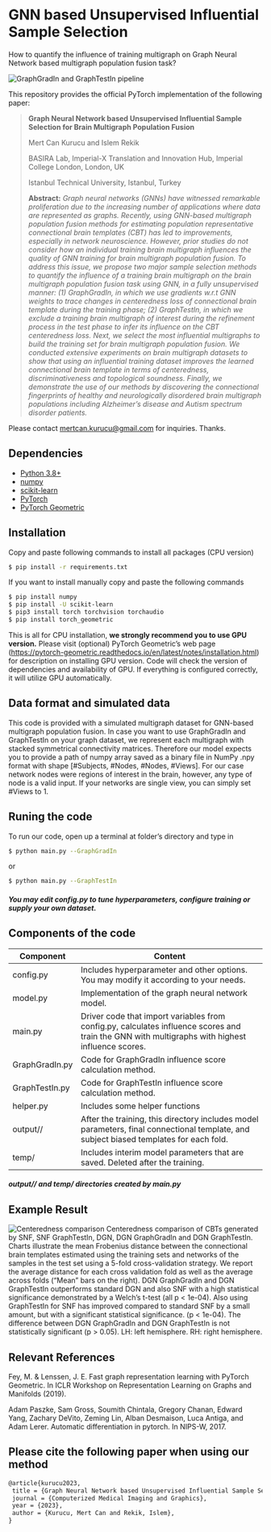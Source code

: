 # GNN based Unsupervised Influential Sample Selection
How to quantify the influence of training multigraph on Graph Neural Network based multigraph population fusion task?

![GraphGradIn and GraphTestIn pipeline](Main_Figure.png)

This repository provides the official PyTorch implementation of the following paper:

> **Graph Neural Network based Unsupervised Influential Sample Selection for Brain Multigraph Population Fusion**
>
> Mert Can Kurucu and Islem Rekik
>
> BASIRA Lab, Imperial-X Translation and Innovation Hub, Imperial College London, London, UK 
> 
> Istanbul Technical University, Istanbul, Turkey
> 
> **Abstract:**  *Graph neural networks (GNNs) have witnessed remarkable proliferation due to the increasing number of applications where data are represented as 
>graphs. Recently, using GNN-based multigraph population fusion methods for estimating population representative connectional brain templates (CBT) has led to 
>improvements, especially in network neuroscience. However, prior studies do not consider how an individual training brain multigraph influences the quality of GNN 
>training for brain multigraph population fusion. To address this issue, we propose two major sample selection methods to quantify the *influence* of a 
>training brain multigraph on the brain multigraph population fusion task using GNN, in *a fully unsupervised manner*: (1) *GraphGradIn*, in which we 
>use gradients w.r.t GNN weights to trace changes in centeredness loss of connectional brain template during the *training phase*; (2) *GraphTestIn*, 
>in which we exclude a training brain multigraph of interest during the refinement process in the *test phase* to infer its influence on the CBT centeredness 
>loss. Next, we select the most influential multigraphs to build the training set for brain multigraph population fusion. We conducted extensive experiments on 
>brain multigraph datasets to show that using an influential training dataset improves the learned connectional brain template in terms of centeredness, 
>discriminativeness and topological soundness. Finally, we demonstrate the use of our methods by discovering the connectional fingerprints of healthy and 
>neurologically disordered brain multigraph populations including Alzheimer’s disease and Autism spectrum disorder patients.*

Please contact mertcan.kurucu@gmail.com for inquiries. Thanks.

## Dependencies

 - [Python 3.8+](https://www.python.org/downloads/release/python-380/)
 - [numpy](https://numpy.org/)
 - [scikit-learn](https://scikit-learn.org/stable/)
 - [PyTorch](https://pytorch.org/)
 - [PyTorch Geometric](https://pytorch-geometric.readthedocs.io/en/latest/notes/installation.html)
  
## Installation

Copy and paste following commands to install all packages (CPU version)

```sh
$ pip install -r requirements.txt
```

If you want to install manually copy and paste the following commands

```sh
$ pip install numpy
$ pip install -U scikit-learn
$ pip3 install torch torchvision torchaudio
$ pip install torch_geometric
```

This is all for CPU installation, **we strongly recommend you to use GPU version.** Please visit (optional) PyTorch Geometric’s web page (https://pytorch-geometric.readthedocs.io/en/latest/notes/installation.html) for description on installing GPU version. Code will check the version of dependencies and availability of GPU. If everything is configured correctly, it will utilize GPU automatically.

## Data format and simulated data

This code is provided with a simulated multigraph dataset for GNN-based multigraph population fusion. In case you want to use GraphGradIn and GraphTestIn on your graph dataset, we represent each multigraph with stacked symmetrical connectivity matrices. Therefore our model expects you to provide a path of numpy array saved as a binary file in NumPy .npy format with shape [#Subjects, #Nodes, #Nodes, #Views]. For our case network nodes were regions of interest in the brain, however, any type of node is a valid input. If your networks are single view, you can simply set #Views to 1.

## Runing the code

To run our code, open up a terminal at folder’s directory and type in

```sh
$ python main.py --GraphGradIn
```
or
```sh
$ python main.py --GraphTestIn
```

##### You may edit config.py to tune hyperparameters, configure training or supply your own dataset.

## Components of the code
| Component | Content |
| ------ | ------ |
| config.py | Includes hyperparameter and other options. You may modify it according to your needs. |
| model.py | Implementation of the graph neural network model. |
| main.py| Driver code that import variables from config.py, calculates influence scores and train the GNN with multigraphs with highest influence scores.  |
| GraphGradIn.py| Code for GraphGradIn influence score calculation method.  |
| GraphTestIn.py| Code for GraphTestIn influence score calculation method.  |
| helper.py| Includes some helper functions |
| output/<model name>/ | After the training, this directory includes model parameters, final connectional template, and subject biased templates for each fold. |
| temp/ | Includes interim model parameters that are saved. Deleted after the training.  |
#####  output/<model name>/ and temp/ directories created by main.py
  
## Example Result  
![Centeredness comparison](centeredness.png)
Centeredness comparison of CBTs generated by SNF, SNF GraphTestIn, DGN, DGN GraphGradIn and DGN GraphTestIn. Charts illustrate the mean Frobenius distance between the connectional brain templates estimated using the training sets and networks of the samples in the test set using a 5-fold cross-validation strategy. We report the average distance for each cross validation fold as well as the average across folds (“Mean” bars on the right). DGN GraphGradIn and DGN GraphTestIn outperforms standard DGN and also SNF with a high statistical significance demonstrated by a Welch’s t-test (all p < 1e-04). Also using GraphTestIn for SNF has improved compared to standard SNF by a small amount, but with a significant statistical significance. (p < 1e-04). The difference between DGN GraphGradIn and DGN GraphTestIn is not statistically significant (p > 0.05). LH: left hemisphere. RH: right hemisphere.

## Relevant References
Fey, M. & Lenssen, J. E. Fast graph representation learning with PyTorch Geometric. In ICLR Workshop on Representation Learning on Graphs and Manifolds (2019).

Adam Paszke, Sam Gross, Soumith Chintala, Gregory Chanan, Edward Yang, Zachary DeVito, Zeming Lin, Alban Desmaison, Luca Antiga, and Adam Lerer. Automatic differentiation in pytorch. In NIPS-W, 2017.

## Please cite the following paper when using our method
```latex
@article{kurucu2023,
 title = {Graph Neural Network based Unsupervised Influential Sample Selection for Brain Multigraph Population Fusion},
 journal = {Computerized Medical Imaging and Graphics},
 year = {2023},
 author = {Kurucu, Mert Can and Rekik, Islem},
}
```
